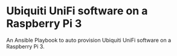 # Ubiquiti UniFi software on a Raspberry Pi 3
An Ansible Playbook to auto provision Ubiquiti UniFi software on a Raspberry Pi 3.
